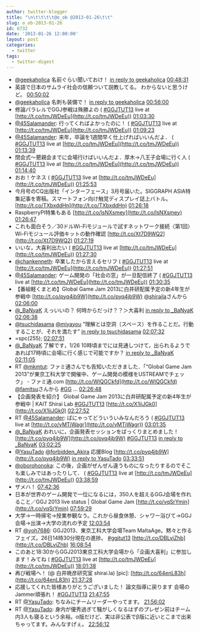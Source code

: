 ```yaml
---
author: twitter-blogger
title: "\n\t\t\t\t@o_ob @2013-01-26\t\t"
slug: o_ob-2013-01-26
id: 6732
date: '2013-01-26 12:00:00'
layout: post
categories:
  - twitter
tags:
  - twitter-digest
---
```


*   [@geekaholica](http://twitter.com/geekaholica) 名前ぐらい聞いておけ！ [in reply to geekaholica](http://twitter.com/geekaholica/statuses/294833985354362880) [00:48:31](http://twitter.com/o_ob/statuses/294834142204542978)
*   英語で日本のサムライ社会の信頼ついて説教してる。 わからないと思うけど。 [00:50:02](http://twitter.com/o_ob/statuses/294834522120392705)
*   [@geekaholica](http://twitter.com/geekaholica) 名刺も装備で！ [in reply to geekaholica](http://twitter.com/geekaholica/statuses/294834621928071169) [00:56:00](http://twitter.com/o_ob/statuses/294836022297104384)
*   修論パラレルでGGJ参戦は殊勝よの ( [#GGJTUT13](http://search.twitter.com/search?q=%23GGJTUT13) live at [http://t.co/tmJWDeEu](http://t.co/tmJWDeEu)) [01:03:30](http://twitter.com/o_ob/statuses/294837910509871104)
*   [@45Salamander](http://twitter.com/45Salamander): 行ってくればよかったのに！ ( [#GGJTUT13](http://search.twitter.com/search?q=%23GGJTUT13) live at [http://t.co/tmJWDeEu](http://t.co/tmJWDeEu)) [01:09:23](http://twitter.com/o_ob/statuses/294839390058995714)
*   [@45Salamander](http://twitter.com/45Salamander): 来年，卒論を1週間早く仕上げればいいんだよ． ( [#GGJTUT13](http://search.twitter.com/search?q=%23GGJTUT13) live at [http://t.co/tmJWDeEu](http://t.co/tmJWDeEu)) [01:13:39](http://twitter.com/o_ob/statuses/294840466057334784)
*   閉会式～懇親会までに会場行けばいいんだよ．厚木→八王子会場に行く人 ( [#GGJTUT13](http://search.twitter.com/search?q=%23GGJTUT13) live at [http://t.co/tmJWDeEu](http://t.co/tmJWDeEu)) [01:14:40](http://twitter.com/o_ob/statuses/294840722132197376)
*   おお！ケネス ( [#GGJTUT13](http://search.twitter.com/search?q=%23GGJTUT13) live at [http://t.co/tmJWDeEu](http://t.co/tmJWDeEu)) [01:25:53](http://twitter.com/o_ob/statuses/294843543338496000)
*   今月号のCQ出版社「インターフェース」3月号届いた。SIGGRAPH ASIA特集記事を寄稿。スマートフォン向け触覚ディスプレイ誌上バトル。 [http://t.co/TXbxddHn](http://t.co/TXbxddHn) [01:26:18](http://twitter.com/o_ob/statuses/294843648233840641)
*   RaspberryPI特集もある [http://t.co/lsNXsmey](http://t.co/lsNXsmey) [01:26:47](http://twitter.com/o_ob/statuses/294843771294740480)
*   これも面白そう／30ドルWi-Fiモジュールで試すネットワーク接続〈第1回〉 Wi-Fiモジュール評価キットの動作確認 [http://t.co/Xt7D9WQ2](http://t.co/Xt7D9WQ2) [01:27:19](http://twitter.com/o_ob/statuses/294843905516642305)
*   いいな，大喜利出たい ( [#GGJTUT13](http://search.twitter.com/search?q=%23GGJTUT13) live at [http://t.co/tmJWDeEu](http://t.co/tmJWDeEu)) [01:27:30](http://twitter.com/o_ob/statuses/294843949355528192)
*   [@chankenneth](http://twitter.com/chankenneth): 卒業したから言えるセリフ ( [#GGJTUT13](http://search.twitter.com/search?q=%23GGJTUT13) live at [http://t.co/tmJWDeEu](http://t.co/tmJWDeEu)) [01:27:51](http://twitter.com/o_ob/statuses/294844040606777344)
*   [@45Salamander](http://twitter.com/45Salamander): ゲーム開発の「社会の窓」が一旦配信終了 ( [#GGJTUT13](http://search.twitter.com/search?q=%23GGJTUT13) live at [http://t.co/tmJWDeEu](http://t.co/tmJWDeEu)) [01:30:35](http://twitter.com/o_ob/statuses/294844728850128896)
*   【番組軽くまとめ】Global Game Jam 2013に白井研配属予定の新4年生が参戦中 [http://t.co/pyq4jb9W](http://t.co/pyq4jb9W) [@shiraila](http://twitter.com/shiraila)さんから [02:06:00](http://twitter.com/o_ob/statuses/294853640232001536)
*   [@_BaNyaK](http://twitter.com/_BaNyaK) えっいいの？ 何時からだっけ？？＞大喜利 [in reply to _BaNyaK](http://twitter.com/_BaNyaK/statuses/294853649186840576) [02:06:38](http://twitter.com/o_ob/statuses/294853797996527617)
*   [@tsuchidasama](http://twitter.com/tsuchidasama) [@miyayou](http://twitter.com/miyayou) ”理解とは空洞（スペース）を作ることだ。行動することが、それを満たす” [in reply to tsuchidasama](http://twitter.com/tsuchidasama/statuses/294853801863696385) [02:07:32](http://twitter.com/o_ob/statuses/294854023683657728)
*   =spc(255); [02:07:51](http://twitter.com/o_ob/statuses/294854105074118657)
*   [@_BaNyaK](http://twitter.com/_BaNyaK) 了解です，1/26 10時頃までには見通しつけて，出られるようであれば17時頃に会場に行く感じで可能ですか？ [in reply to _BaNyaK](http://twitter.com/_BaNyaK/statuses/294854273664180225) [02:11:05](http://twitter.com/o_ob/statuses/294854920824315905)
*   RT [@mkmtut](http://twitter.com/mkmtut): ファミ通さんでも告知いただきました．「“Global Game Jam 2013”が東京工科大学で開催中、ゲーム開発の模様をUSTREAMでチェック」 - ファミ通.com [http://t.co/WIQGCkfd](http://t.co/WIQGCkfd) [@famitsu](http://twitter.com/famitsu)さんから [#GG](http://search.twitter.com/search?q=%23GG) ... [02:26:48](http://twitter.com/o_ob/statuses/294858872236167168)
*   【企画発表を紹介】 Global Game Jam 2013に白井研配属予定の新4年生が参戦中 | KAIT Shirai Lab [#GGJTUT13](http://search.twitter.com/search?q=%23GGJTUT13) [http://t.co/X1iiJGk0](http://t.co/X1iiJGk0) [02:27:52](http://twitter.com/o_ob/statuses/294859140893908992)
*   RT [@45Salamander](http://twitter.com/45Salamander): ばにゃってどういういみなんだろう ( [#GGJTUT13](http://search.twitter.com/search?q=%23GGJTUT13) live at [http://t.co/yMTjWagr](http://t.co/yMTjWagr)) [03:01:35](http://twitter.com/o_ob/statuses/294867625949937664)
*   [@_BaNyaK](http://twitter.com/_BaNyaK) おれいに，企画発表セッションをばっくりまとめました！ [http://t.co/pyq4jb9W](http://t.co/pyq4jb9W) [#GGJTUT13](http://search.twitter.com/search?q=%23GGJTUT13) [in reply to _BaNyaK](http://twitter.com/_BaNyaK/statuses/294855887540060163) [03:02:25](http://twitter.com/o_ob/statuses/294867836004859904)
*   [@YasuTado](http://twitter.com/YasuTado) [@forbidden_Akira](http://twitter.com/forbidden_Akira) 応援Blog [http://t.co/pyq4jb9W](http://t.co/pyq4jb9W) [in reply to YasuTado](http://twitter.com/YasuTado/statuses/294868623456092160) [03:33:51](http://twitter.com/o_ob/statuses/294875747393368064)
*   [@oborohonoka](http://twitter.com/oborohonoka): この後，企画がぜんぜん違うものになったりするのでそこも楽しみではあったりして． ( [#GGJTUT13](http://search.twitter.com/search?q=%23GGJTUT13) live at [http://t.co/tmJWDeEu](http://t.co/tmJWDeEu)) [03:38:59](http://twitter.com/o_ob/statuses/294877038840512512)
*   ザメハ！ [07:42:36](http://twitter.com/o_ob/statuses/294938346344562688)
*   日本が世界のゲーム開発で一位になるには，350人を超えるGGJ会場を作れること／GGJ 2013 live status | Global Game Jam [http://t.co/vqSrYmin](http://t.co/vqSrYmin) [07:59:29](http://twitter.com/o_ob/statuses/294942595614920704)
*   大学→一時帰宅→授業参観なう。これから昼食休憩、シャワー浴びて→GGJ会場→出演→大学の流れの予定 [12:03:54](http://twitter.com/o_ob/statuses/295004105783517184)
*   RT [@yoh7686](http://twitter.com/yoh7686): GGJ2013、東京工科大学会場Team MaltaAge。黙々と作るフェイズ。26日14時30分現在の進捗。 [#ggjtut13](http://search.twitter.com/search?q=%23ggjtut13) [http://t.co/DBLviZhb](http://t.co/DBLviZhb) [16:08:54](http://twitter.com/o_ob/statuses/295065762312376320)
*   このあと18:30からGGJ2013東京工科大学会場から「企画大喜利」に参加します！みてね ( [#GGJTUT13](http://search.twitter.com/search?q=%23GGJTUT13) live at [http://t.co/tmJWDeEu](http://t.co/tmJWDeEu)) [18:01:38](http://twitter.com/o_ob/statuses/295094134337830912)
*   再び戦場へ！ (@ 白井暁彦研究室 shirai.la) [pic]: [http://t.co/64enL83h](http://t.co/64enL83h) [21:37:28](http://twitter.com/o_ob/statuses/295148449005969409)
*   応援してくれた皆様ありがとうございました！ 論文指導に戻ります 会場のJammer頑張れ！ [#GGJTUT13](http://search.twitter.com/search?q=%23GGJTUT13) [21:47:55](http://twitter.com/o_ob/statuses/295151079220457473)
*   RT [@YasuTado](http://twitter.com/YasuTado): ちなみにチームリーダーやってます。 [21:56:02](http://twitter.com/o_ob/statuses/295153121389342720)
*   RT [@YasuTado](http://twitter.com/YasuTado): 身内が優秀過ぎて騒がしくなるはずのプレゼン前はチーム内3人も寝るという余裕。α版だけど、実は非公表でβ版に近いとこまで出来ちゃってます。みんなすげぇ。 [22:56:12](http://twitter.com/o_ob/statuses/295168263070048256)